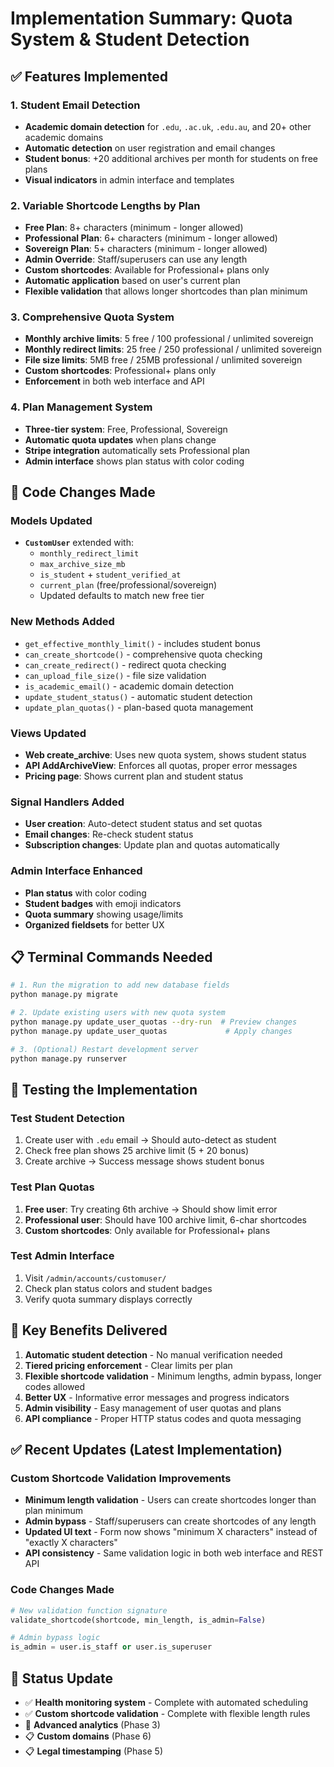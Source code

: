 # Implementation Summary: Quota System & Student Detection

## ✅ Features Implemented

### 1. Student Email Detection
- **Academic domain detection** for `.edu`, `.ac.uk`, `.edu.au`, and 20+ other academic domains
- **Automatic detection** on user registration and email changes
- **Student bonus**: +20 additional archives per month for students on free plans
- **Visual indicators** in admin interface and templates

### 2. Variable Shortcode Lengths by Plan
- **Free Plan**: 8+ characters (minimum - longer allowed)
- **Professional Plan**: 6+ characters (minimum - longer allowed)
- **Sovereign Plan**: 5+ characters (minimum - longer allowed)  
- **Admin Override**: Staff/superusers can use any length
- **Custom shortcodes**: Available for Professional+ plans only
- **Automatic application** based on user's current plan
- **Flexible validation** that allows longer shortcodes than plan minimum

### 3. Comprehensive Quota System
- **Monthly archive limits**: 5 free / 100 professional / unlimited sovereign
- **Monthly redirect limits**: 25 free / 250 professional / unlimited sovereign  
- **File size limits**: 5MB free / 25MB professional / unlimited sovereign
- **Custom shortcodes**: Professional+ plans only
- **Enforcement** in both web interface and API

### 4. Plan Management System
- **Three-tier system**: Free, Professional, Sovereign
- **Automatic quota updates** when plans change
- **Stripe integration** automatically sets Professional plan
- **Admin interface** shows plan status with color coding

## 🔧 Code Changes Made

### Models Updated
- **`CustomUser`** extended with:
  - `monthly_redirect_limit`
  - `max_archive_size_mb` 
  - `is_student` + `student_verified_at`
  - `current_plan` (free/professional/sovereign)
  - Updated defaults to match new free tier

### New Methods Added
- `get_effective_monthly_limit()` - includes student bonus
- `can_create_shortcode()` - comprehensive quota checking
- `can_create_redirect()` - redirect quota checking
- `can_upload_file_size()` - file size validation
- `is_academic_email()` - academic domain detection
- `update_student_status()` - automatic student detection
- `update_plan_quotas()` - plan-based quota management

### Views Updated
- **Web create_archive**: Uses new quota system, shows student status
- **API AddArchiveView**: Enforces all quotas, proper error messages
- **Pricing page**: Shows current plan and student status

### Signal Handlers Added
- **User creation**: Auto-detect student status and set quotas
- **Email changes**: Re-check student status
- **Subscription changes**: Update plan and quotas automatically

### Admin Interface Enhanced
- **Plan status** with color coding
- **Student badges** with emoji indicators
- **Quota summary** showing usage/limits
- **Organized fieldsets** for better UX

## 📋 Terminal Commands Needed

```bash
# 1. Run the migration to add new database fields
python manage.py migrate

# 2. Update existing users with new quota system
python manage.py update_user_quotas --dry-run  # Preview changes
python manage.py update_user_quotas             # Apply changes

# 3. (Optional) Restart development server
python manage.py runserver
```

## 🧪 Testing the Implementation

### Test Student Detection
1. Create user with `.edu` email → Should auto-detect as student
2. Check free plan shows 25 archive limit (5 + 20 bonus)
3. Create archive → Success message shows student bonus

### Test Plan Quotas
1. **Free user**: Try creating 6th archive → Should show limit error
2. **Professional user**: Should have 100 archive limit, 6-char shortcodes
3. **Custom shortcodes**: Only available for Professional+ plans

### Test Admin Interface
1. Visit `/admin/accounts/customuser/`
2. Check plan status colors and student badges
3. Verify quota summary displays correctly

## 🎯 Key Benefits Delivered

1. **Automatic student detection** - No manual verification needed
2. **Tiered pricing enforcement** - Clear limits per plan
3. **Flexible shortcode validation** - Minimum lengths, admin bypass, longer codes allowed
4. **Better UX** - Informative error messages and progress indicators
5. **Admin visibility** - Easy management of user quotas and plans
6. **API compliance** - Proper HTTP status codes and quota messaging

## ✅ Recent Updates (Latest Implementation)

### Custom Shortcode Validation Improvements
- **Minimum length validation** - Users can create shortcodes longer than plan minimum
- **Admin bypass** - Staff/superusers can create shortcodes of any length
- **Updated UI text** - Form now shows "minimum X characters" instead of "exactly X characters"
- **API consistency** - Same validation logic in both web interface and REST API

### Code Changes Made
```python
# New validation function signature
validate_shortcode(shortcode, min_length, is_admin=False)

# Admin bypass logic
is_admin = user.is_staff or user.is_superuser
```

## 🔄 Status Update
- ✅ **Health monitoring system** - Complete with automated scheduling
- ✅ **Custom shortcode validation** - Complete with flexible length rules  
- 🚧 **Advanced analytics** (Phase 3)  
- 📋 **Custom domains** (Phase 6)
- 📋 **Legal timestamping** (Phase 5) 